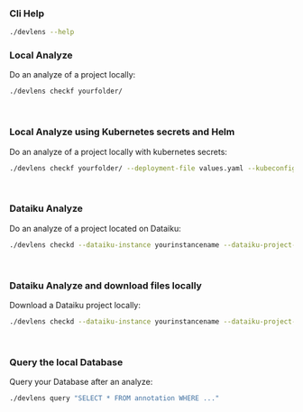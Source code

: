 


### Cli Help


```bash
./devlens --help
```


### Local Analyze

Do an analyze of a project locally:

```bash
./devlens checkf yourfolder/
```
&nbsp;
&nbsp;


### Local Analyze using Kubernetes secrets and Helm

Do an analyze of a project locally with kubernetes secrets:

```bash
./devlens checkf yourfolder/ --deployment-file values.yaml --kubeconfig ~/.kube/config
```
&nbsp;
&nbsp;

### Dataiku Analyze

Do an analyze of a project located on Dataiku:

```bash
./devlens checkd --dataiku-instance yourinstancename --dataiku-project-key Yourproject
```

&nbsp;
&nbsp;

### Dataiku Analyze and download files locally

Download a Dataiku project locally:

```bash
./devlens checkd --dataiku-instance yourinstancename --dataiku-project-key Yourproject --project-file-download
```

&nbsp;
&nbsp;
### Query the local Database

Query your Database after an analyze:

```bash
./devlens query "SELECT * FROM annotation WHERE ..."
```

&nbsp;
&nbsp;